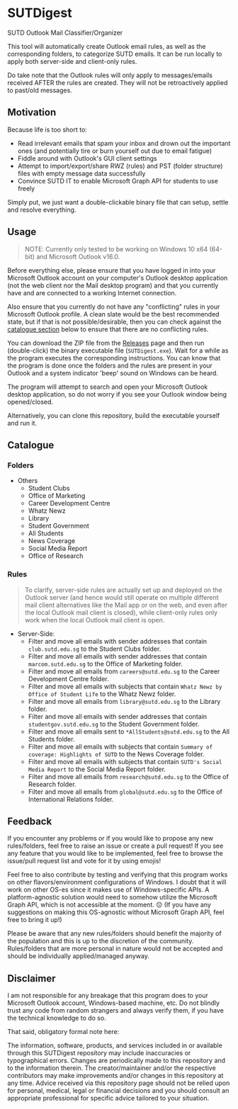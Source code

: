 # SUTDigest
SUTD Outlook Mail Classifier/Organizer

This tool will automatically create Outlook email rules, as well as the corresponding folders, to categorize SUTD emails. It can be run locally to apply both server-side and client-only rules.

Do take note that the Outlook rules will only apply to messages/emails received AFTER the rules are created. They will not be retroactively applied to past/old messages.

## Motivation

Because life is too short to:

- Read irrelevant emails that spam your inbox and drown out the important ones (and potentially tire or burn yourself out due to email fatigue)
- Fiddle around with Outlook's GUI client settings
- Attempt to import/export/share RWZ (rules) and PST (folder structure) files with empty message data successfully
- Convince SUTD IT to enable Microsoft Graph API for students to use freely

Simply put, we just want a double-clickable binary file that can setup, settle and resolve everything.

## Usage

> NOTE: Currently only tested to be working on Windows 10 x64 (64-bit) and Microsoft Outlook v16.0.

Before everything else, please ensure that you have logged in into your Microsoft Outlook account on your computer's Outlook desktop application (not the web client nor the Mail desktop program) and that you currently have and are connected to a working Internet connection.

Also ensure that you currently do not have any "conflicting" rules in your Microsoft Outlook profile. A clean slate would be the best recommended state, but if that is not possible/desirable, then you can check against the [catalogue section](#catalogue) below to ensure that there are no conflicting rules.

You can download the ZIP file from the [Releases](https://github.com/jamestiotio/SUTDigest/releases) page and then run (double-click) the binary executable file (`SUTDigest.exe`). Wait for a while as the program executes the corresponding instructions. You can know that the program is done once the folders and the rules are present in your Outlook and a system indicator 'beep' sound on Windows can be heard.

The program will attempt to search and open your Microsoft Outlook desktop application, so do not worry if you see your Outlook window being opened/closed.

Alternatively, you can clone this repository, build the executable yourself and run it.

## Catalogue

### Folders

- Others
  - Student Clubs
  - Office of Marketing
  - Career Development Centre
  - Whatz Newz
  - Library
  - Student Government
  - All Students
  - News Coverage
  - Social Media Report
  - Office of Research

### Rules

> To clarify, server-side rules are actually set up and deployed on the Outlook server (and hence would still operate on multiple different mail client alternatives like the Mail app or on the web, and even after the local Outlook mail client is closed), while client-only rules only work when the local Outlook mail client is open.

- Server-Side:
  - Filter and move all emails with sender addresses that contain `club.sutd.edu.sg` to the Student Clubs folder.
  - Filter and move all emails with sender addresses that contain `marcom.sutd.edu.sg` to the Office of Marketing folder.
  - Filter and move all emails from `careers@sutd.edu.sg` to the Career Development Centre folder.
  - Filter and move all emails with subjects that contain `Whatz Newz by Office of Student Life` to the Whatz Newz folder.
  - Filter and move all emails from `library@sutd.edu.sg` to the Library folder.
  - Filter and move all emails with sender addresses that contain `studentgov.sutd.edu.sg` to the Student Government folder.
  - Filter and move all emails sent to `*AllStudents@sutd.edu.sg` to the All Students folder.
  - Filter and move all emails with subjects that contain `Summary of coverage: Highlights of SUTD` to the News Coverage folder.
  - Filter and move all emails with subjects that contain `SUTD's Social Media Report` to the Social Media Report folder.
  - Filter and move all emails from `research@sutd.edu.sg` to the Office of Research folder.
  - Filter and move all emails from `global@sutd.edu.sg` to the Office of International Relations folder.

## Feedback

If you encounter any problems or if you would like to propose any new rules/folders, feel free to raise an issue or create a pull request! If you see any feature that you would like to be implemented, feel free to browse the issue/pull request list and vote for it by using emojis!

Feel free to also contribute by testing and verifying that this program works on other flavors/environment configurations of Windows. I doubt that it will work on other OS-es since it makes use of Windows-specific APIs. A platform-agnostic solution would need to somehow utilize the Microsoft Graph API, which is not accessible at the moment. 😔 (If you have any suggestions on making this OS-agnostic without Microsoft Graph API, feel free to bring it up!)

Please be aware that any new rules/folders should benefit the majority of the population and this is up to the discretion of the community. Rules/folders that are more personal in nature would not be accepted and should be individually applied/managed anyway.

## Disclaimer

I am not responsible for any breakage that this program does to your Microsoft Outlook account, Windows-based machine, etc. Do not blindly trust any code from random strangers and always verify them, if you have the technical knowledge to do so.

That said, obligatory formal note here:

The information, software, products, and services included in or available through this SUTDigest repository may include inaccuracies or typographical errors. Changes are periodically made to this repository and to the information therein. The creator/maintainer and/or the respective contributors may make improvements and/or changes in this repository at any time. Advice received via this repository page should not be relied upon for personal, medical, legal or financial decisions and you should consult an appropriate professional for specific advice tailored to your situation.
